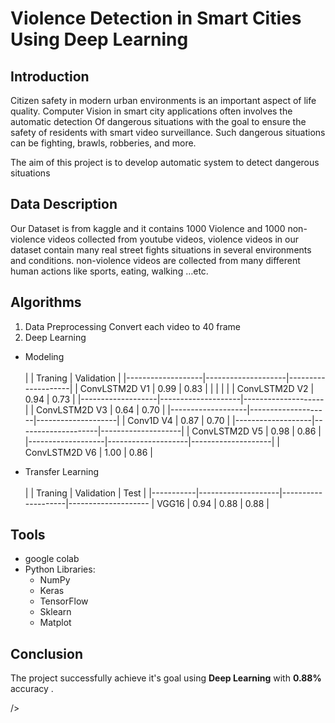 # Violence Detection in Smart Cities Using Deep Learning
## Introduction
Citizen safety in modern urban environments is an important aspect of life quality. Computer Vision in smart city applications often involves the automatic detection Of dangerous situations with the goal to ensure the safety of residents with smart video surveillance. Such dangerous situations can be fighting, brawls, robberies, and more.

The aim of this project is to develop automatic system to detect dangerous situations

## Data Description
Our Dataset is from kaggle and it contains 1000 Violence and 1000 non-violence videos collected from youtube videos, violence videos in our dataset contain many real street fights situations in several environments and conditions. non-violence videos are collected from many different human actions like sports, eating, walking …etc.


## Algorithms
1.  Data Preprocessing
     Convert each video to 40 frame
 2. Deep Learning 
   - Modeling
    <br/> <br/> 
     |                   | Traning            | Validation         |
     |-------------------|--------------------|--------------------|
     |   ConvLSTM2D V1   |     0.99           |     0.83           |
     |                   |                    |                    |
     |   ConvLSTM2D V2   |     0.94           |     0.73           |
     |-------------------|--------------------|--------------------|
     |   ConvLSTM2D V3   |     0.64           |     0.70           |
     |-------------------|--------------------|--------------------|
     |   Conv1D V4       |     0.87           |     0.70           |
     |-------------------|--------------------|--------------------|
     |   ConvLSTM2D V5   |     0.98           |     0.86           |
     |-------------------|--------------------|--------------------|
     |   ConvLSTM2D V6   |     1.00           |     0.86           |
     
   - Transfer Learning
     <br/> <br/> 
     |           | Traning            | Validation         |         Test      |
     |-----------|--------------------|--------------------|--------------------
     |   VGG16   |     0.94           |     0.88           |      0.88         |
  
    
     
 ## Tools
- google colab  
- Python Libraries:
    - NumPy
    - Keras
    - TensorFlow
    - Sklearn
    - Matplot
      

## Conclusion
The project successfully achieve it's goal using **Deep Learning**  with **0.88%** accuracy .

 />
